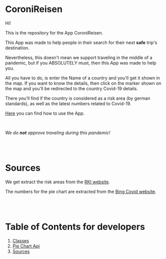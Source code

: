 # CoroniReisen

Hi!

This is the repository for the App CoroniReisen.

This App was made to help people in their search for their next **safe** trip's destination.

Nevertheless, this doesn't mean we support traveling in the middle of a pandemic, but if you ABSOLUTELY must, then this App was made to help you.

All you have to do, is enter the Name of a country and you'll get it shown in the map. If you want to know the details, then click on the marker shown on the map and you'll be redirected to the country Covid-19 details.

There you'll find if the country is considered as a risk area (by german standards), as well as the latest numbers related to Covid-19.

[Here](documentation/guidance.md) you can find how to use the App.

<br>

*We do **not** approve traveling during this pandemic!*

<br><br>


# Sources

We get extract the risk areas from the [RKI website](https://www.rki.de/DE/Content/InfAZ/N/Neuartiges_Coronavirus/Risikogebiete_neu.html).

The numbers for the pie chart are extracted from the [Bing Covid website](https://www.bing.com/covid).


<br><br>


# Table of Contents for developers

1. [Classes](documentation/classes.md)
2. [Pie Chart Api](documentation/api.md)
3. [Sources](documentation/sources.md)

